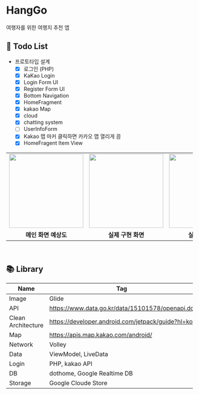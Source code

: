 # HangGo
여행자를 위한 여행지 추천 앱

## 💭  Todo List
- 프로토타입 설계
  - [x] 로그인 (PHP)
  - [x] KaKao Login
  - [x] Login Form UI
  - [x] Register Form UI
  - [x] Bottom Navigation
  - [x] HomeFragment
  - [x] kakao Map
  - [x] cloud 
  - [x] chatting system
  - [ ] UserInfoForm
  - [x] Kakao 맵 마커 클릭하면 카카오 맵 열리게 끔
  - [x] HomeFragent Item View

<table>
  <tr>
    <td><img width="200" src="https://user-images.githubusercontent.com/54762273/178936915-0bbb357d-e8de-47dd-b640-783c6c448a59.PNG"></td>
    <td><img width="200" src="https://user-images.githubusercontent.com/54762273/182211246-21b11f74-343b-479f-9666-21112cc96619.jpg"></td>
    <td><img width="200" src="https://user-images.githubusercontent.com/54762273/182211253-73a8ce4c-ea17-4612-badb-c865dcf87024.jpg"></td>
  </tr>
  <tr>
    <td align="center"><b>메인 화면 예상도</b></td>
    <td align="center"><b>실제 구현 화면</b></td>
    <td align="center"><b>실제 구현 화면</b></td>
  </tr>
</table>
<br>

##  📚 Library

| Name |Tag |
|--|--|
|Image |Glide |
|API|https://www.data.go.kr/data/15101578/openapi.do|
|Clean Architecture|https://developer.android.com/jetpack/guide?hl=ko|
|Map|https://apis.map.kakao.com/android/|
|Network|Volley|
|Data|ViewModel, LiveData |
|Login| PHP, kakao API |
|DB| dothome, Google Realtime DB|
|Storage|Google Cloude Store|
